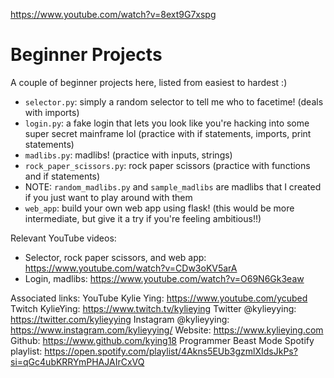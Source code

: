

https://www.youtube.com/watch?v=8ext9G7xspg


# Beginner Projects

A couple of beginner projects here, listed from easiest to hardest :)

- `selector.py`: simply a random selector to tell me who to facetime! (deals with imports)
- `login.py`: a fake login that lets you look like you're hacking into some super secret mainframe lol (practice with if statements, imports, print statements)
- `madlibs.py`: madlibs! (practice with inputs, strings)
- `rock_paper_scissors.py`: rock paper scissors (practice with functions and if statements)
- NOTE: `random_madlibs.py` and `sample_madlibs` are madlibs that I created if you just want to play around with them
- `web_app`: build your own web app using flask! (this would be more intermediate, but give it a try if you're feeling ambitious!!)

Relevant YouTube videos:
- Selector, rock paper scissors, and web app: https://www.youtube.com/watch?v=CDw3oKV5arA
- Login, madlibs: https://www.youtube.com/watch?v=O69N6Gk3eaw

Associated links:
YouTube Kylie Ying: https://www.youtube.com/ycubed 
Twitch KylieYing: https://www.twitch.tv/kylieying 
Twitter @kylieyying: https://twitter.com/kylieyying 
Instagram @kylieyying: https://www.instagram.com/kylieyying/ 
Website: https://www.kylieying.com
Github: https://www.github.com/kying18 
Programmer Beast Mode Spotify playlist: https://open.spotify.com/playlist/4Akns5EUb3gzmlXIdsJkPs?si=qGc4ubKRRYmPHAJAIrCxVQ 
